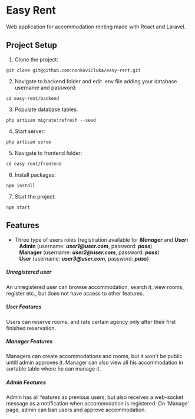 # Easy Rent

Web application for accommodation renting made with React and Laravel.

## Project Setup

1.  Clone the project:

```
git clone git@github.com:nonkovicluka/easy-rent.git
```

2.  Navigate to backend folder and edit .env file adding your database username and password:

```
cd easy-rent/backend
```

3.  Populate database tables:

```
php artisan migrate:refresh --seed
```

4.  Start server:

```
php artisan serve
```

5.  Navigate to frontend folder:

```
cd easy-rent/frontend
```

6.  Install packages:

```
npm install
```

7.  Start the project:

```
npm start
```

## Features

* Three type of users roles (registration available for **_Manager_** and **_User_**)  
&nbsp;&nbsp;&nbsp;**Admin** (username: **_user1@user.com_**, password: **_pass_**)  
&nbsp;&nbsp;&nbsp;**Manager** (username: **_user2@user.com_**, password: **_pass_**)  
&nbsp;&nbsp;&nbsp;**User** (username: **_user3@user.com_**, password: **_pass_**)  

##### Unregistered user

An unregistered user can browse accommodation, search it, view rooms, register etc., but does not have access to other features.

##### User Features

Users can reserve rooms, and rate certain agency only after their first finished reservation.

##### Manager Features
Managers can create accommodations and rooms, but it won't be public untill admin approves it. Manager can also view all his accommodation in sortable table where he can manage it.

##### Admin Features
Admin has all features as previous users, but also receives a web-socket message as a notification when accommodation is registered. 
On 'Manage' page, admin can ban users and approve accommodation.